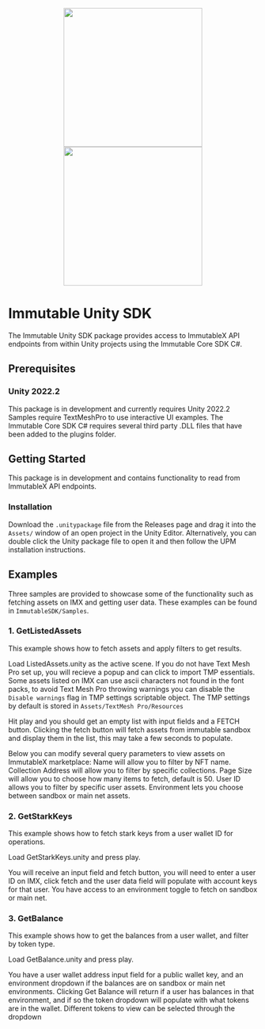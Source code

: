 <div align="center">
  <p align="center">
    <a  href="https://docs.x.immutable.com/docs">
      <img src="https://cdn.dribbble.com/users/1299339/screenshots/7133657/media/837237d447d36581ebd59ec36d30daea.gif" width="280"/>
    </a>
    <a href="https://unity.com">
      <img src="https://cdn.fs.brandfolder.com/bx0Rp4uvSMSnwZdx0iOR" width="280" />
    </a>
  </p>
</div>

# Immutable Unity SDK
The Immutable Unity SDK package provides access to ImmutableX API endpoints from within Unity projects using the Immutable Core SDK C#.

## Prerequisites
### Unity 2022.2
This package is in development and currently requires Unity 2022.2
Samples require TextMeshPro to use interactive UI examples.
The Immutable Core SDK C# requires several third party .DLL files that have been added to the plugins folder.

## Getting Started
This package is in development and contains functionality to read from ImmutableX API endpoints.

### Installation

Download the `.unitypackage` file from the Releases page and drag it into the `Assets/` window of an open project in the Unity Editor. 
Alternatively, you can double click the Unity package file to open it and then follow the UPM installation instructions.

## Examples

Three samples are provided to showcase some of the functionality such as fetching assets on IMX and getting user data.
These examples can be found in `ImmutableSDK/Samples`.

### 1. GetListedAssets
This example shows how to fetch assets and apply filters to get results.

Load ListedAssets.unity as the active scene. If you do not have Text Mesh Pro set up, you will recieve a popup and can click to import TMP essentials.
Some assets listed on IMX can use ascii characters not found in the font packs, to avoid Text Mesh Pro throwing warnings you can disable the `Disable warnings` flag in TMP settings scriptable object.
The TMP settings by default is stored in `Assets/TextMesh Pro/Resources`

Hit play and you should get an empty list with input fields and a FETCH button. Clicking the fetch button will fetch assets from immutable sandbox and display them in the list, this may take a few seconds to populate.

Below you can modify several query parameters to view assets on ImmutableX marketplace:
Name will allow you to filter by NFT name.
Collection Address will allow you to filter by specific collections.
Page Size will allow you to choose how many items to fetch, default is 50.
User ID allows you to filter by specific user assets.
Environment lets you choose between sandbox or main net assets.

### 2. GetStarkKeys
This example shows how to fetch stark keys from a user wallet ID for operations.

Load GetStarkKeys.unity and press play.

You will receive an input field and fetch button, you will need to enter a user ID on IMX, click fetch and the user data field will populate with account keys for that user.
You have access to an environment toggle to fetch on sandbox or main net.

### 3. GetBalance
This example shows how to get the balances from a user wallet, and filter by token type.

Load GetBalance.unity and press play.

You have a user wallet address input field for a public wallet key, and an environment dropdown if the balances are on sandbox or main net environments. Clicking Get Balance will return if a user has balances in that environment, and if so the token dropdown will populate with what tokens are in the wallet. Different tokens to view can be selected through the dropdown

